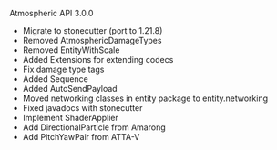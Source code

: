 Atmospheric API 3.0.0
- Migrate to stonecutter (port to 1.21.8)
- Removed AtmosphericDamageTypes
- Removed EntityWithScale
- Added Extensions for extending codecs
- Fix damage type tags
- Added Sequence
- Added AutoSendPayload
- Moved networking classes in entity package to entity.networking
- Fixed javadocs with stonecutter
- Implement ShaderApplier
- Add DirectionalParticle from Amarong
- Add PitchYawPair from ATTA-V